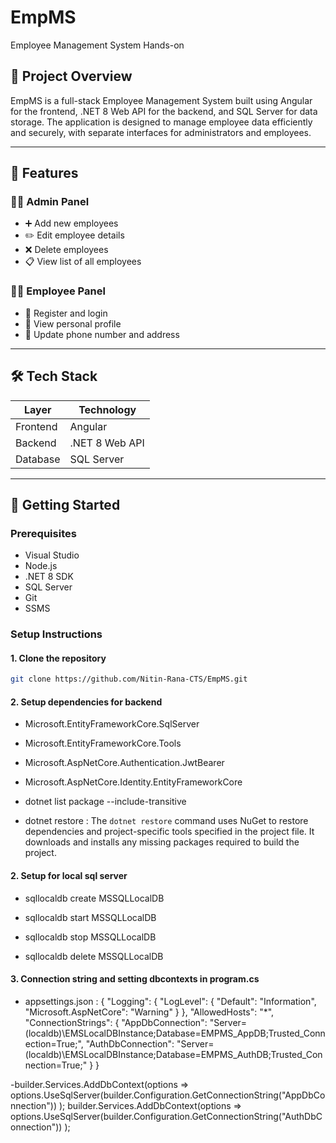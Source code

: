 # EmpMS
Employee Management System Hands-on

## 📌 Project Overview

EmpMS is a full-stack Employee Management System built using Angular for the frontend, .NET 8 Web API for the backend, and SQL Server for data storage. The application is designed to manage employee data efficiently and securely, with separate interfaces for administrators and employees.

---

## 🧩 Features

### 👨‍💼 Admin Panel
- ➕ Add new employees
- ✏️ Edit employee details
- ❌ Delete employees
- 📋 View list of all employees

### 👨‍💻 Employee Panel
- 📝 Register and login
- 👤 View personal profile
- 📱 Update phone number and address

---

## 🛠️ Tech Stack

| Layer       | Technology         |
|-------------|--------------------|
| Frontend    | Angular            |
| Backend     | .NET 8 Web API     |
| Database    | SQL Server         |

---

## 🚀 Getting Started

### Prerequisites
- Visual Studio
- Node.js
- .NET 8 SDK
- SQL Server
- Git
- SSMS

### Setup Instructions

#### 1. Clone the repository
```bash
git clone https://github.com/Nitin-Rana-CTS/EmpMS.git
```
#### 2. Setup dependencies for backend
<!-- - Microsoft.EntityFrameworkCore -->
- Microsoft.EntityFrameworkCore.SqlServer
- Microsoft.EntityFrameworkCore.Tools
- Microsoft.AspNetCore.Authentication.JwtBearer
- Microsoft.AspNetCore.Identity.EntityFrameworkCore

- dotnet list package --include-transitive
- dotnet restore : The `dotnet restore` command uses NuGet to restore dependencies and project-specific tools specified in the project file. It downloads and installs any missing packages required to build the project.


#### 2. Setup for local sql server
- sqllocaldb create MSSQLLocalDB
- sqllocaldb start MSSQLLocalDB

- sqllocaldb stop MSSQLLocalDB
- sqllocaldb delete MSSQLLocalDB


#### 3. Connection string and setting dbcontexts in program.cs
- appsettings.json :
    {
  "Logging": {
    "LogLevel": {
      "Default": "Information",
      "Microsoft.AspNetCore": "Warning"
    }
  },
  "AllowedHosts": "*",
  "ConnectionStrings": {
    "AppDbConnection": "Server=(localdb)\\EMSLocalDBInstance;Database=EMPMS_AppDB;Trusted_Connection=True;",
    "AuthDbConnection": "Server=(localdb)\\EMSLocalDBInstance;Database=EMPMS_AuthDB;Trusted_Connection=True;"
  }
}

-builder.Services.AddDbContext<AppDbContext>(options => 
    options.UseSqlServer(builder.Configuration.GetConnectionString("AppDbConnection"))
);
builder.Services.AddDbContext<AuthDbContext>(options =>
    options.UseSqlServer(builder.Configuration.GetConnectionString("AuthDbConnection"))
);


